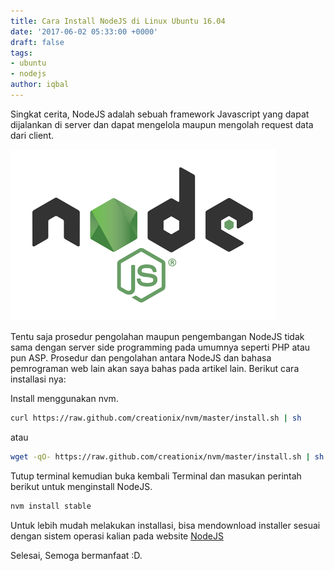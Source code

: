 ```yaml
---
title: Cara Install NodeJS di Linux Ubuntu 16.04
date: '2017-06-02 05:33:00 +0000'
draft: false
tags:
- ubuntu
- nodejs
author: iqbal
---
```


Singkat cerita, NodeJS adalah sebuah framework Javascript yang dapat dijalankan di server dan dapat mengelola maupun mengolah request data dari client.

![NodeJS](/assets/images/images-old/2017/nodejs-img.png)

Tentu saja prosedur pengolahan maupun pengembangan NodeJS tidak sama dengan server side programming pada umumnya seperti PHP atau pun ASP. Prosedur dan pengolahan antara NodeJS dan bahasa pemrograman web lain akan saya bahas pada artikel lain.
Berikut cara installasi nya:

Install menggunakan nvm.

```bash
curl https://raw.github.com/creationix/nvm/master/install.sh | sh
```

atau

```bash
wget -qO- https://raw.github.com/creationix/nvm/master/install.sh | sh
```

Tutup terminal kemudian buka kembali Terminal dan masukan perintah berikut untuk menginstall NodeJS.

```bash
nvm install stable
```

Untuk lebih mudah melakukan installasi, bisa mendownload installer sesuai dengan sistem operasi kalian pada website [NodeJS](https://nodejs.org)

Selesai, Semoga bermanfaat :D.
